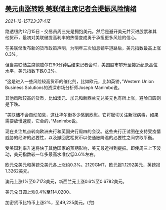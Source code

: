 <!--1639612863000-->
[美元由涨转跌 美联储主席记者会提振风险情绪](https://cn.reuters.com/article/global-forex-ny-1216-idCNKBS2IU2CG)
------

<div><i>2021-12-15T23:37:41Z</i></div><p>路透纽约12月15日 - 交易员周三先是拥抱美元，然后是避开美元并买进股票和其他货币，最初对美联储提高利率的热情变成勇于承担更多风险的信心。</p><p>在美联储发布新的货币政策声明，为明年三次加息铺平道路后，美元指数最高上涨0.3%。</p><p>但当美联储主席鲍威尔在90分钟后结束记者会时，美国股市攀升至接近纪录高位水平，美元指数下跌0.2%。</p><p>“这是进入一些风险较高货币的催化剂，比如欧元，比如英镑，”Western Union Business Solutions的资深市场分析师Joseph Manimbo说。</p><p>其他风险较高的货币，比如澳元、加元和新西兰元兑美元也有所上涨，避险日圆则是下跌。</p><p>“美联储不会自动加息，这让华尔街多少感到欣慰。它将密切关注新冠病毒，如果需要放慢速度，它会的，”Manimbo说。</p><p>现在关注焦点转向欧洲央行和英国央行周四的会议。这些央行正试图在支持受疫情威胁的经济的必要性，以及撤回宽松货币以使通胀降温的必要性之间求取平衡。</p><p>受美国利率升速将快于其他国家的预期影响，美元最近得到提振。即使周三上下波动，美元指数较一年多最高水准仅低0.6%左右。</p><p>欧元兑美元和英镑兑美元各上涨约0.3%。2129GMT，欧元报1.1292美元，英镑报1.3262美元。</p><p>澳元上涨1%至0.7173美元，新西兰元上涨0.6%至0.6782美元。</p><p>美元兑日圆上涨0.4%至114.0200。</p><p>加密货币比特币上涨2%，至49,225美元。(完)</p>
